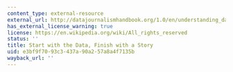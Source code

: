 ```yaml
---
content_type: external-resource
external_url: http://datajournalismhandbook.org/1.0/en/understanding_data_4.html
has_external_license_warning: true
license: https://en.wikipedia.org/wiki/All_rights_reserved
status: ''
title: Start with the Data, Finish with a Story
uid: e3bf9f70-93c3-437a-90a2-57a8a4f7135b
wayback_url: ''
---
```

